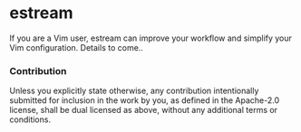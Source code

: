 # estream

If you are a Vim user, estream can improve your workflow and simplify your Vim configuration. Details to come..

### Contribution

Unless you explicitly state otherwise, any contribution intentionally submitted for inclusion in the work by you, as defined in the Apache-2.0 license, shall be dual licensed as above, without any additional terms or conditions.
